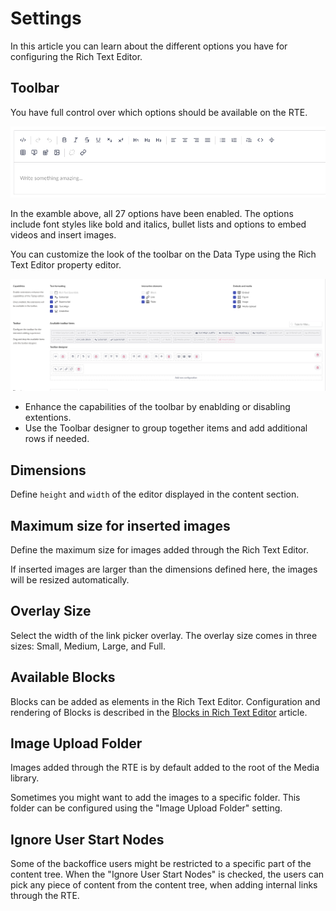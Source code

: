 # Settings

In this article you can learn about the different options you have for configuring the Rich Text Editor.

## Toolbar

You have full control over which options should be available on the RTE.

![Toolbar: All options enabled](images/rte-tiptap-all-toolbar-items.png)

In the examble above, all 27 options have been enabled. The options include font styles like bold and italics, bullet lists and options to embed videos and insert images.

You can customize the look of the toolbar on the Data Type using the Rich Text Editor property editor.

![Enhance and customize the capabilities of the Rich Text Editor toolbar](images/rte-tiptap-capabilities-and-toolbar.png)

* Enhance the capabilities of the toolbar by enablding or disabling extentions.
* Use the Toolbar designer to group together items and add additional rows if needed.

## Dimensions

Define `height` and `width` of the editor displayed in the content section.

## Maximum size for inserted images

Define the maximum size for images added through the Rich Text Editor.

If inserted images are larger than the dimensions defined here, the images will be resized automatically.

## Overlay Size

Select the width of the link picker overlay. The overlay size comes in three sizes: Small, Medium, Large, and Full.

## Available Blocks

Blocks can be added as elements in the Rich Text Editor. Configuration and rendering of Blocks is described in the [Blocks in Rich Text Editor](blocks.md) article.

## Image Upload Folder

Images added through the RTE is by default added to the root of the Media library.

Sometimes you might want to add the images to a specific folder. This folder can be configured using the "Image Upload Folder" setting.

## Ignore User Start Nodes

Some of the backoffice users might be restricted to a specific part of the content tree. When the "Ignore User Start Nodes" is checked, the users can pick any piece of content from the content tree, when adding internal links through the RTE.

